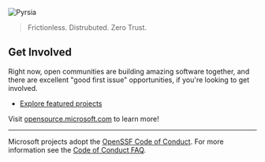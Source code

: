 ![Pyrsia](/images/banner.svg)

> Frictionless. Distrubuted. Zero Trust.

## Get Involved

Right now, open communities are building amazing software together, and there are excellent "good first issue" opportunities, if you're looking to get involved.

* [Explore featured projects](https://github.com/orgs/pyrsia/repositories)

Visit [opensource.microsoft.com](https://github.com/pyrsia) to learn more!

----

Microsoft projects adopt the [OpenSSF Code of Conduct](https://openssf.org/community/code-of-conduct/).
For more information see the [Code of Conduct FAQ](https://www.contributor-covenant.org/faq/).
